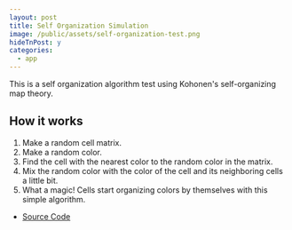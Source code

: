 ```yaml
---
layout: post
title: Self Organization Simulation
image: /public/assets/self-organization-test.png
hideTnPost: y
categories:
  - app
---
```


This is a self organization algorithm test using Kohonen's self-organizing map theory.

<!--more--> 

<div id="test-area"></div>

## How it works
1. Make a random cell matrix.
2. Make a random color.
3. Find the cell with the nearest color to the random color in the matrix.
4. Mix the random color with the color of the cell and its neighboring cells a little bit.
5. What a magic! Cells start organizing colors by themselves with this simple algorithm.


- <a href="https://github.com/takasoft/self-organizing-simulation" target="_blank">Source Code</a> 

<script src="{{ site.url }}{{ site.baseurl }}/public/js/phaser.min.js"></script>
<script src="{{ site.url }}{{ site.baseurl }}/public/js/selfOrganizing.js"></script>
